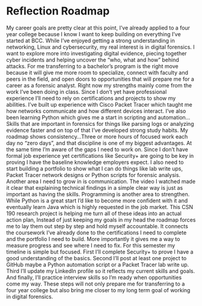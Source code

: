 # Reflection Roadmap 

My career goals are pretty clear at this point, I’ve already applied to a four year college because I know I want to keep building on everything I’ve started at BCC. While I’ve enjoyed getting a strong understanding in networking, Linux and cybersecurity, my real interest is in digital forensics. I want to explore more into investigating digital evidence, piecing together cyber incidents and helping uncover the “who, what and how” behind attacks. For me transferring to a bachelor’s program is the right move because it will give me more room to specialize, connect with faculty and peers in the field, and open doors to opportunities that will prepare me for a career as a forensic analyst. Right now my strengths mainly come from the work I’ve been doing in class.  Since I don’t yet have professional experience I’ll need to rely on certifications and projects to show my abilities. I’ve built up experience with Cisco Packet Tracer which taught me how networks communicate and how different devices interact. I’ve also been learning Python which gives me a start in scripting and automation…Skills that are important in forensics for things like parsing logs or analyzing evidence faster and on top of that I’ve developed strong study habits. My roadmap shows consistency…Three or more hours of focused work each day no “zero days”, and that discipline is one of my biggest advantages. At the same time I’m aware of the gaps I need to work on. Since I don’t have formal job experience yet certifications like Security+ are going to be key in proving I have the baseline knowledge employers expect. I also need to start building a portfolio to show what I can do things like lab write ups, Packet Tracer network designs or Python scripts for forensic analysis. Another area I need to grow in is communication. The video I watched made it clear that explaining technical findings in a simple clear way is just as important as having the skills. Programming is another area to strengthen. While Python is a great start I’d like to become more confident with it and eventually learn Java which is highly requested in the job market. This CSN 190 research project is helping me turn all of these ideas into an actual action plan, Instead of just keeping my goals in my head the roadmap forces me to lay them out step by step and hold myself accountable. It connects the coursework I’ve already done to the certifications I need to complete and the portfolio I need to build. More importantly it gives me a way to measure progress and see where I need to fix. For this semester my timeline is simple but focused. First I’ll complete Security+ to prove I have a good understanding of the basics. Second I’ll post at least one project to GitHub maybe a Python automation script or a Packet Tracer lab write up. Third I’ll update my LinkedIn profile so it reflects my current skills and goals. And finally, I’ll practice interview skills so I’m ready when opportunities come my way.  These steps will not only prepare me for transferring to a four year college but also bring me closer to my long term goal of working in digital forensics.
